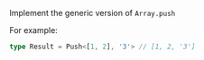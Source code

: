 Implement the generic version of ```Array.push```

For example:

```typescript
type Result = Push<[1, 2], '3'> // [1, 2, '3']
```
